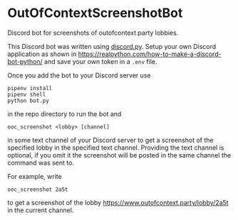 # OutOfContextScreenshotBot
Discord bot for screenshots of outofcontext.party lobbies.

This Discord bot was written using [discord.py](https://discordpy.readthedocs.io/en/latest/).
Setup your own Discord application as shown in https://realpython.com/how-to-make-a-discord-bot-python/
and save your own token in a `.env` file.

Once you add the bot to your Discord server use 
```
pipenv install
pipenv shell
python bot.py
```
in the repo directory to run the bot and
```
ooc_screenshot <lobby> [channel]
```
in some text channel of your Discord server to get a screenshot of the specified lobby in the specified text channel.
Providing the text channel is optional, if you omit it the screenshot will be posted in the same channel the command was sent to.

For example, write
```
ooc_screenshot 2a5t
```
to get a screenshot of the lobby https://www.outofcontext.party/lobby/2a5t in the current channel.
